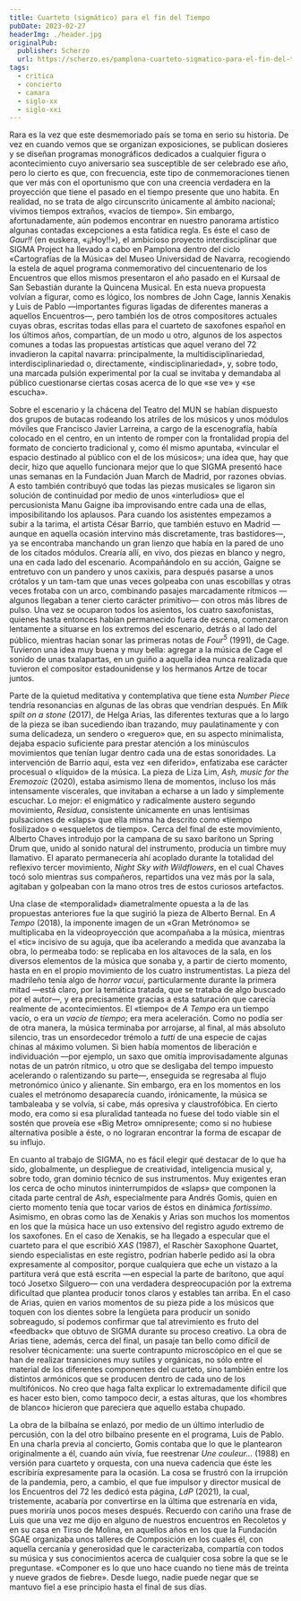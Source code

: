 ```yaml
---
title: Cuarteto (sigmático) para el fin del Tiempo
pubDate: 2023-02-27
headerImg: ./header.jpg
originalPub:
  publisher: Scherzo
  url: https://scherzo.es/pamplona-cuarteto-sigmatico-para-el-fin-del-tiempo/
tags:
  - critica
  - concierto
  - camara
  - siglo-xx
  - siglo-xxi
---
```


Rara es la vez que este desmemoriado país se toma en serio su historia. De vez
en cuando vemos que se organizan exposiciones, se publican dosieres y se diseñan
programas monográficos dedicados a cualquier figura o acontecimiento cuyo
aniversario sea susceptible de ser celebrado ese año, pero lo cierto es que, con
frecuencia, este tipo de conmemoraciones tienen que ver más con el oportunismo
que con una creencia verdadera en la proyección que tiene el pasado en el tiempo
presente que uno habita. En realidad, no se trata de algo circunscrito
únicamente al ámbito nacional; vivimos tiempos extraños, «vacíos de tiempo». Sin
embargo, afortunadamente, aún podemos encontrar en nuestro panorama artístico
algunas contadas excepciones a esta fatídica regla. Es éste el caso de _Gaur!!_
(en euskera, «¡¡Hoy!!»), el ambicioso proyecto interdisciplinar que SIGMA
Project ha llevado a cabo en Pamplona dentro del ciclo «Cartografías de la
Música» del Museo Universidad de Navarra, recogiendo la estela de aquel programa
conmemorativo del cincuentenario de los Encuentros que ellos mismos presentaron
el año pasado en el Kursaal de San Sebastián durante la Quincena Musical. En
esta nueva propuesta volvían a figurar, como es lógico, los nombres de John
Cage, Iannis Xenakis y Luis de Pablo —importantes figuras ligadas de diferentes
maneras a aquellos Encuentros—, pero también los de otros compositores actuales
cuyas obras, escritas todas ellas para el cuarteto de saxofones español en los
últimos años, compartían, de un modo u otro, algunos de los aspectos comunes a
todas las propuestas artísticas que aquel verano del 72 invadieron la capital
navarra: principalmente, la multidisciplinariedad, interdisciplinariedad o,
directamente, «indisciplinariedad», y, sobre todo, una marcada pulsión
experimental por la cual se invitaba y demandaba al público cuestionarse ciertas
cosas acerca de lo que «se ve» y «se escucha».

Sobre el escenario y la chácena del Teatro del MUN se habían dispuesto dos
grupos de butacas rodeando los atriles de los músicos y unos módulos móviles que
Francisco Javier Larreina, a cargo de la escenografía, había colocado en el
centro, en un intento de romper con la frontalidad propia del formato de
concierto tradicional y, como él mismo apuntaba, «vincular el espacio destinado
al público con el de los músicos»; una idea que, hay que decir, hizo que aquello
funcionara mejor que lo que SIGMA presentó hace unas semanas en la Fundación
Juan March de Madrid, por razones obvias. A esto también contribuyó que todas
las piezas musicales se ligaron sin solución de continuidad por medio de unos
«interludios» que el percusionista Manu Gaigne iba improvisando entre cada una
de ellas, imposibilitando los aplausos. Para cuando los asistentes empezamos a
subir a la tarima, el artista César Barrio, que también estuvo en Madrid —aunque
en aquella ocasión intervino más discretamente, tras bastidores—, ya se
encontraba manchando un gran lienzo que había en la pared de uno de los citados
módulos. Crearía allí, en vivo, dos piezas en blanco y negro, una en cada lado
del escenario. Acompañándolo en su acción, Gaigne se entretuvo con un pandero y
unos caxixis, para después pasarse a unos crótalos y un tam-tam que unas veces
golpeaba con unas escobillas y otras veces frotaba con un arco, combinando
pasajes marcadamente rítmicos —algunos llegaban a tener cierto carácter
primitivo— con otros más libres de pulso. Una vez se ocuparon todos los
asientos, los cuatro saxofonistas, quienes hasta entonces habían permanecido
fuera de escena, comenzaron lentamente a situarse en los extremos del escenario,
detrás o al lado del público, mientras hacían sonar las primeras notas de
_Four<sup>5</sup>_ (1991), de Cage. Tuvieron una idea muy buena y muy bella:
agregar a la música de Cage el sonido de unas txalapartas, en un guiño a aquella
idea nunca realizada que tuvieron el compositor estadounidense y los hermanos
Artze de tocar juntos.

Parte de la quietud meditativa y contemplativa que tiene esta _Number Piece_
tendría resonancias en algunas de las obras que vendrían después. En _Milk spilt
on a stone_ (2017), de Helga Arias, las diferentes texturas que a lo largo de la
pieza se iban sucediendo iban trazando, muy paulatinamente y con suma
delicadeza, un sendero o «reguero» que, en su aspecto minimalista, dejaba
espacio suficiente para prestar atención a los minúsculos movimientos que tenían
lugar dentro cada una de estas sonoridades. La intervención de Barrio aquí, esta
vez «en diferido», enfatizaba ese carácter procesual o «líquido» de la música.
La pieza de Liza Lim, _Ash, music for the Eremozoic_ (2020), estaba asimismo
llena de momentos, incluso los más intensamente viscerales, que invitaban a
echarse a un lado y simplemente escuchar. Lo mejor: el enigmático y radicalmente
austero segundo movimiento, _Residua_, consistente únicamente en unas lentísimas
pulsaciones de «slaps» que ella misma ha descrito como «tiempo fosilizado» o
«esqueletos de tiempo». Cerca del final de este movimiento, Alberto Chaves
introdujo por la campana de su saxo barítono un Spring Drum que, unido al sonido
natural del instrumento, producía un timbre muy llamativo. El aparato
permanecería ahí acoplado durante la totalidad del reflexivo tercer movimiento,
_Night Sky with Wildflowers_, en el cual Chaves tocó solo mientras sus
compañeros, repartidos una vez más por la sala, agitaban y golpeaban con la mano
otros tres de estos curiosos artefactos.

Una clase de «temporalidad» diametralmente opuesta a la de las propuestas
anteriores fue la que sugirió la pieza de Alberto Bernal. En _A Tempo_ (2018),
la imponente imagen de un «Gran Metrónomo» se multiplicaba en la videoproyección
que acompañaba a la música, mientras el «tic» incisivo de su aguja, que iba
acelerando a medida que avanzaba la obra, lo permeaba todo: se replicaba en los
altavoces de la sala, en los diversos elementos de la música que sonaba y, a
partir de cierto momento, hasta en en el propio movimiento de los cuatro
instrumentistas. La pieza del madrileño tenía algo de _horror vacui_,
particularmente durante la primera mitad —está claro, por la temática tratada,
que se trataba de algo buscado por el autor—, y era precisamente gracias a esta
saturación que carecía realmente de acontecimientos. El «tiempo« de _A Tempo_
era un tiempo vacío, o era un _vacío de tiempo_; era mera aceleración. Como no
podía ser de otra manera, la música terminaba por arrojarse, al final, al más
absoluto silencio, tras un ensordecedor trémolo a _tutti_ de una especie de
cajas chinas al máximo volumen. Si bien había momentos de liberación e
individuación —por ejemplo, un saxo que omitía improvisadamente algunas notas de
un patrón rítmico, u otro que se desligaba del tempo impuesto acelerando o
ralentizando su parte—, enseguida se regresaba al flujo metronómico único y
alienante. Sin embargo, era en los momentos en los cuales el metrónomo
desaparecía cuando, irónicamente, la música se tambaleaba y se volvía, si cabe,
más opresiva y claustrofóbica. En cierto modo, era como si esa pluralidad
tanteada no fuese del todo viable sin el sostén que proveía ese «Big Metro»
omnipresente; como si no hubiese alternativa posible a éste, o no lograran
encontrar la forma de escapar de su influjo.

En cuanto al trabajo de SIGMA, no es fácil elegir qué destacar de lo que ha
sido, globalmente, un despliegue de creatividad, inteligencia musical y, sobre
todo, gran dominio técnico de sus instrumentos. Muy exigentes eran los cerca de
ocho minutos ininterrumpidos de «slaps» que componen la citada parte central de
_Ash_, especialmente para Andrés Gomis, quien en cierto momento tenía que tocar
varios de éstos en dinámica _fortissimo_. Asimismo, en obras como las de Xenakis
y Arias son muchos los momentos en los que la música hace un uso extensivo del
registro agudo extremo de los saxofones. En el caso de Xenakis, se ha llegado a
especular que el cuarteto para el que escribió _XAS_ (1987), el Raschèr
Saxophone Quartet, siendo especialistas en este registro, podrían haberle pedido
así la obra expresamente al compositor, porque cualquiera que eche un vistazo a
la partitura verá que está escrita —en especial la parte de barítono, que aquí
tocó Josetxo Silguero— con una verdadera despreocupación por la extrema
dificultad que plantea producir tonos claros y estables tan arriba. En el caso
de Arias, quien en varios momentos de su pieza pide a los músicos que toquen con
los dientes sobre la lengüeta para producir un sonido sobreagudo, sí podemos
confirmar que tal atrevimiento es fruto del «feedback» que obtuvo de SIGMA
durante su proceso creativo. La obra de Arias tiene, además, cerca del final, un
pasaje tan bello como difícil de resolver técnicamente: una suerte contrapunto
microscópico en el que se han de realizar transiciones muy sutiles y orgánicas,
no sólo entre el material de los diferentes componentes del cuarteto, sino
también entre los distintos armónicos que se producen dentro de cada uno de los
multifónicos. No creo que haga falta explicar lo extremadamente difícil que es
hacer esto bien, como tampoco decir, a estas alturas, que los «hombres de
blanco» hicieron que pareciera que aquello estaba chupado.

La obra de la bilbaína se enlazó, por medio de un último interludio de
percusión, con la del otro bilbaíno presente en el programa, Luis de Pablo. En
una charla previa al concierto, Gomis contaba que lo que le plantearon
originalmente a él, cuando aún vivía, fue reestrenar _Une couleur..._ (1988) en
versión para cuarteto y orquesta, con una nueva cadencia que éste les escribiría
expresamente para la ocasión. La cosa se frustró con la irrupción de la
pandemia, pero, a cambio, el que fue impulsor y director musical de los
Encuentros del 72 les dedicó esta página, _LdP_ (2021), la cual, tristemente,
acabaría por convertirse en la última que estrenaría en vida, pues moriría unos
pocos meses después. Recuerdo con cariño una frase de Luis que una vez me dijo
en alguno de nuestros encuentros en Recoletos y en su casa en Tirso de Molina,
en aquellos años en los que la Fundación SGAE organizaba unos talleres de
Composición en los cuales él, con aquella cercanía y generosidad que le
caracterizaba, compartía con todos su música y sus conocimientos acerca de
cualquier cosa sobre la que se le preguntase. «Componer es lo que uno hace
cuando no tiene más de treinta y nueve grados de fiebre». Desde luego, nadie
puede negar que se mantuvo fiel a ese principio hasta el final de sus días.
